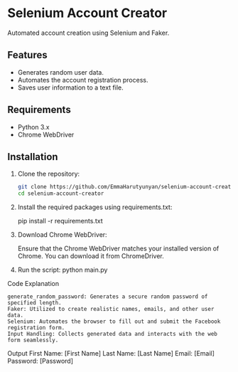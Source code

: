 # Selenium Account Creator

Automated account creation using Selenium and Faker.

## Features

- Generates random user data.
- Automates the account registration process.
- Saves user information to a text file.

## Requirements

- Python 3.x
- Chrome WebDriver

## Installation

1. Clone the repository:
   ```bash
   git clone https://github.com/EmmaHarutyunyan/selenium-account-creator.git
   cd selenium-account-creator

2.  Install the required packages using requirements.txt:

    pip install -r requirements.txt

3.  Download Chrome WebDriver:

    Ensure that the Chrome WebDriver matches your installed version of Chrome. You can download it from ChromeDriver.

4.  Run the script:
    python main.py

Code Explanation

    generate_random_password: Generates a secure random password of specified length.
    Faker: Utilized to create realistic names, emails, and other user data.
    Selenium: Automates the browser to fill out and submit the Facebook registration form.
    Input Handling: Collects generated data and interacts with the web form seamlessly.

Output
    First Name: [First Name]
    Last Name: [Last Name]
    Email: [Email]
    Password: [Password]

